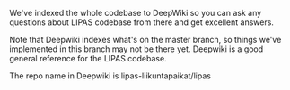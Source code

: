 We've indexed the whole codebase to DeepWiki so you can ask any questions about LIPAS codebase from there and get excellent answers.

Note that Deepwiki indexes what's on the master branch, so things we've implemented in this branch may not be there yet. Deepwiki is a good general reference for the LIPAS codebase.

The repo name in Deepwiki is lipas-liikuntapaikat/lipas
